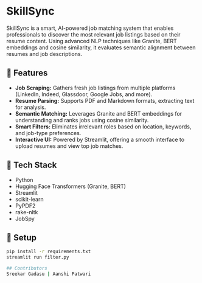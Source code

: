 # SkillSync

SkillSync is a smart, AI-powered job matching system that enables professionals to discover the most relevant job listings based on their resume content. Using advanced NLP techniques like Granite, BERT embeddings and cosine similarity, it evaluates semantic alignment between resumes and job descriptions.

## 🚀 Features

- **Job Scraping:** Gathers fresh job listings from multiple platforms (LinkedIn, Indeed, Glassdoor, Google Jobs, and more).
- **Resume Parsing:** Supports PDF and Markdown formats, extracting text for analysis.
- **Semantic Matching:** Leverages Granite and BERT embeddings for understanding and ranks jobs using cosine similarity.
- **Smart Filters:** Eliminates irrelevant roles based on location, keywords, and job-type preferences.
- **Interactive UI:** Powered by Streamlit, offering a smooth interface to upload resumes and view top job matches.

## 🧰 Tech Stack

- Python
- Hugging Face Transformers (Granite, BERT)
- Streamlit
- scikit-learn
- PyPDF2
- rake-nltk
- JobSpy

## 📂 Setup

```bash
pip install -r requirements.txt
streamlit run filter.py

## Contributors
Sreekar Gadasu | Aanshi Patwari
